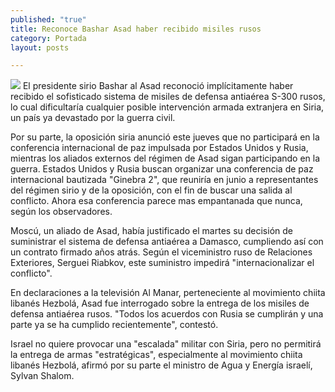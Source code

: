 ```yaml
---
published: "true"
title: Reconoce Bashar Asad haber recibido misiles rusos
category: Portada
layout: posts

---
```


![](http://i.imgur.com/lTWv2SMm.png)
El presidente sirio Bashar al Asad reconoció implícitamente haber recibido el sofisticado sistema de misiles de defensa antiaérea S-300 rusos, lo cual dificultaría cualquier posible intervención armada extranjera en Siria, un país ya devastado por la guerra civil.


Por su parte, la oposición siria anunció este jueves que no participará en la conferencia internacional de paz impulsada por Estados Unidos y Rusia, mientras los aliados externos del régimen de Asad sigan participando en la guerra. Estados Unidos y Rusia buscan organizar una conferencia de paz internacional bautizada "Ginebra 2", que reuniría en junio a representantes del régimen sirio y de la oposición, con el fin de buscar una salida al conflicto. Ahora esa conferencia parece mas empantanada que nunca, según los observadores.

Moscú, un aliado de Asad, había justificado el martes su decisión de suministrar el sistema de defensa antiaérea a Damasco, cumpliendo así con un contrato firmado años atrás. Según el viceministro ruso de Relaciones Exteriores, Serguei Riabkov, este suministro impedirá "internacionalizar el conflicto".

En declaraciones a la televisión Al Manar, perteneciente al movimiento chiita libanés Hezbolá, Asad fue interrogado sobre la entrega de los misiles de defensa antiaérea rusos. "Todos los acuerdos con Rusia se cumplirán y una parte ya se ha cumplido recientemente", contestó.

Israel no quiere provocar una "escalada" militar con Siria, pero no permitirá la entrega de armas "estratégicas", especialmente al movimiento chiita libanés Hezbolá, afirmó por su parte el ministro de Agua y Energía israelí, Sylvan Shalom.
